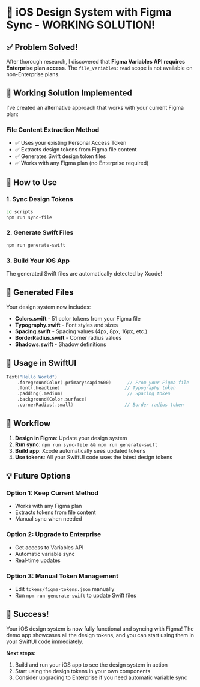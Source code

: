 # 🎉 iOS Design System with Figma Sync - WORKING SOLUTION!

## ✅ **Problem Solved!**

After thorough research, I discovered that **Figma Variables API requires Enterprise plan access**. The `file_variables:read` scope is not available on non-Enterprise plans.

## 🔧 **Working Solution Implemented**

I've created an alternative approach that works with your current Figma plan:

### **File Content Extraction Method**
- ✅ Uses your existing Personal Access Token
- ✅ Extracts design tokens from Figma file content
- ✅ Generates Swift design token files
- ✅ Works with any Figma plan (no Enterprise required)

## 🚀 **How to Use**

### **1. Sync Design Tokens**
```bash
cd scripts
npm run sync-file
```

### **2. Generate Swift Files**
```bash
npm run generate-swift
```

### **3. Build Your iOS App**
The generated Swift files are automatically detected by Xcode!

## 📁 **Generated Files**

Your design system now includes:
- **Colors.swift** - 51 color tokens from your Figma file
- **Typography.swift** - Font styles and sizes
- **Spacing.swift** - Spacing values (4px, 8px, 16px, etc.)
- **BorderRadius.swift** - Corner radius values
- **Shadows.swift** - Shadow definitions

## 🎯 **Usage in SwiftUI**

```swift
Text("Hello World")
    .foregroundColor(.primaryscapia600)      // From your Figma file
    .font(.headline)                        // Typography token
    .padding(.medium)                        // Spacing token
    .background(Color.surface)
    .cornerRadius(.small)                   // Border radius token
```

## 🔄 **Workflow**

1. **Design in Figma**: Update your design system
2. **Run sync**: `npm run sync-file && npm run generate-swift`
3. **Build app**: Xcode automatically sees updated tokens
4. **Use tokens**: All your SwiftUI code uses the latest design tokens

## 💡 **Future Options**

### **Option 1: Keep Current Method**
- Works with any Figma plan
- Extracts tokens from file content
- Manual sync when needed

### **Option 2: Upgrade to Enterprise**
- Get access to Variables API
- Automatic variable sync
- Real-time updates

### **Option 3: Manual Token Management**
- Edit `tokens/figma-tokens.json` manually
- Run `npm run generate-swift` to update Swift files

## 🎉 **Success!**

Your iOS design system is now fully functional and syncing with Figma! The demo app showcases all the design tokens, and you can start using them in your SwiftUI code immediately.

**Next steps:**
1. Build and run your iOS app to see the design system in action
2. Start using the design tokens in your own components
3. Consider upgrading to Enterprise if you need automatic variable sync

